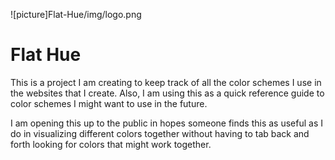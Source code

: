 

![picture]Flat-Hue/img/logo.png


# Flat Hue

This is a project I am creating to keep track of all the color schemes I use in the websites that I create. Also, I am using this as a quick reference guide to color schemes I might want to use in the future.

I am opening this up to the public in hopes someone finds this as useful as I do in visualizing different colors together without having to tab back and forth looking for colors that might work together.